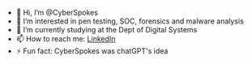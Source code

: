 - 👋 Hi, I’m @CyberSpokes
- 👀 I’m interested in pen testing, SOC, forensics and malware analysis
- 🌱 I’m currently studying at the Dept of Digital Systems
- 📫 How to reach me: [LinkedIn](https://www.linkedin.com/in/evangelos-katsouras-1a775a285/)
- ⚡ Fun fact: CyberSpokes was chatGPT's idea

<!---
CyberSpokes/CyberSpokes is a ✨ special ✨ repository because its `README.md` (this file) appears on your GitHub profile.
You can click the Preview link to take a look at your changes.
--->
